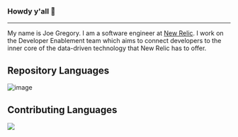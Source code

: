 ### Howdy y'all 👋
___
My name is Joe Gregory. I am a software engineer at [New Relic](https://github.com/newrelic).
I work on the Developer Enablement team which aims to connect developers to the inner core of the data-driven
technology that New Relic has to offer.
<!--
[![Anurag's GitHub stats](https://github-readme-stats.vercel.app/api?username=jgregoryii)](https://github.com/anuraghazra/github-readme-stats)
-->

## Repository Languages
![image](https://github-readme-stats.vercel.app/api/top-langs/?username=josephgregoryii&langs_count=8&hide_border=true&theme=dracula&layout=compact)

## Contributing Languages
<div style="height:50%;width:100%;">
  <a href="https://wakatime.com"><img src="https://wakatime.com/share/@19a97aed-d84a-4186-9b94-ef527520b94f/21bfad01-ce14-418d-988a-69545fc7ba76.png" />
  </a>
  </div>

